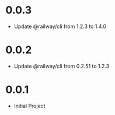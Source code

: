 # 0.0.3

* Update @railway/cli from 1.2.3 to 1.4.0

# 0.0.2

* Update @railway/cli from 0.2.51 to 1.2.3

# 0.0.1

* Initial Project
